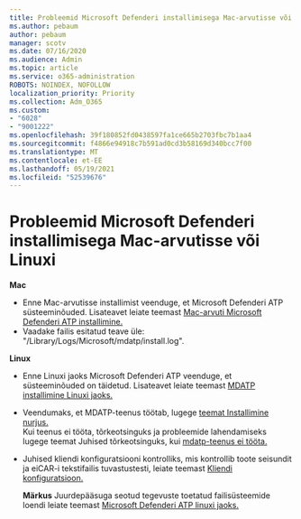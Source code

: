 ```yaml
---
title: Probleemid Microsoft Defenderi installimisega Mac-arvutisse või Linuxi
ms.author: pebaum
author: pebaum
manager: scotv
ms.date: 07/16/2020
ms.audience: Admin
ms.topic: article
ms.service: o365-administration
ROBOTS: NOINDEX, NOFOLLOW
localization_priority: Priority
ms.collection: Adm_O365
ms.custom:
- "6028"
- "9001222"
ms.openlocfilehash: 39f180852fd0438597fa1ce665b2703fbc7b1aa4
ms.sourcegitcommit: f4866e94918c7b591ad0cd3b58169d340bcc7f00
ms.translationtype: MT
ms.contentlocale: et-EE
ms.lasthandoff: 05/19/2021
ms.locfileid: "52539676"
---
```

# <a name="issues-installing-microsoft-defender-on-mac-or-linux"></a>Probleemid Microsoft Defenderi installimisega Mac-arvutisse või Linuxi

**Mac**

- Enne Mac-arvutisse installimist veenduge, et Microsoft Defenderi ATP süsteeminõuded. Lisateavet leiate teemast [Mac-arvuti Microsoft Defenderi ATP installimine.](/windows/security/threat-protection/microsoft-defender-atp/microsoft-defender-atp-mac#how-to-install-microsoft-defender-atp-for-mac)  
- Vaadake failis esitatud teave üle: "/Library/Logs/Microsoft/mdatp/install.log".

**Linux**

- Enne Linuxi jaoks Microsoft Defenderi ATP veenduge, et süsteeminõuded on täidetud. Lisateavet leiate teemast [MDATP installimine Linuxi jaoks.](/windows/security/threat-protection/microsoft-defender-atp/microsoft-defender-atp-linux#system-requirements) 
- Veendumaks, et MDATP-teenus töötab, lugege [teemat Installimine nurjus.](/windows/security/threat-protection/microsoft-defender-atp/linux-support-install#installation-failed)  
    Kui teenus ei tööta, tõrkeotsinguks ja probleemide lahendamiseks lugege teemat Juhised tõrkeotsinguks, kui [mdatp-teenus ei tööta.](/windows/security/threat-protection/microsoft-defender-atp/linux-support-install#steps-to-troubleshoot-if-mdatp-service-isnt-running)
- Juhised kliendi konfiguratsiooni kontrolliks, mis kontrollib toote seisundit ja eiCAR-i tekstifailis tuvastustesti, leiate teemast [Kliendi konfiguratsioon.](/windows/security/threat-protection/microsoft-defender-atp/linux-install-manually#client-configuration)  

    **Märkus** Juurdepääsuga seotud tegevuste toetatud failisüsteemide loendi leiate teemast [Microsoft Defenderi ATP linuxi jaoks.](/windows/security/threat-protection/microsoft-defender-atp/microsoft-defender-atp-linux#system-requirements)
